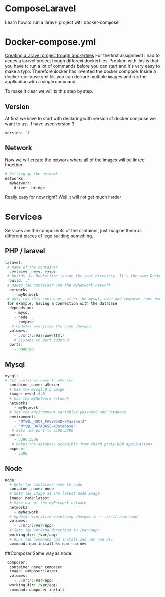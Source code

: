 # ComposeLaravel
Learn how to run a laravel project with docker-compose

# Docker-compose.yml
[Creating a laravel project trough dockerfiles](https://github.com/CodeCatalyzer/LAMP-Stack)
For the first assignment i had to acces a laravel project trough different dockerfiles. Problem with this is that you have to run
a lot of commands before you can start and it's very easy to make a typo. Therefore docker has invented the docker compose.
Inside a docker-compose.yml file you can declare multiple images and run the application with a single command.

To make it clear we will to this step by step.

## Version
At first we have to start with declaring with version of docker compose we want to use. I have used version 3.
```php
version: '3'
```

## Network
Now we will create the network where all of the images will be linked together.
```php
# Setting up the network
networks:
  myNetwork:
    driver: bridge
  ```
  
  Really easy for now right? Well it will not get much harder
  # Services
  Services are the components of the container, just imagine them as different pieces of lego building something.
  ## PHP / laravel
  ```php
  laravel:
   # Name of the container
    container_name: myapp
   # builds the Dockerfile inside the root directory. It's the same Dockerfile as we used in the last assignment
    build: ./
   # Makes the container use the myNetwork network
    networks:
      - myNetwork
   # Only run this container, after the mysql, node and composer have been runned. This makes sure the application doesnt go live without,
   for example, having a connection with the database
    depends_on:
      - mysql
      - node
      - compose
     # Updates everytime the code changes.
    volumes:
      - ./src/:/var/www/html/
      # Listens to port 8080:80
    ports:
      - 8080:80
  ```
  ## Mysql
  
  ```php
  mysql:
  # Set container name to aServer
    container_name: aServer
    # Use the mysql:8.0 image
    image: mysql:8.0
    # Use the myNetwork network
    networks:
      - myNetwork
    # Set the environment variables password and database
    environment:
      - "MYSQL_ROOT_PASSWORD=aPassword"
      - "MYSQL_DATABASE=aDatabase"
     # Sets the port to 3306:3306
    ports:
      - 3306:3306
     # Makes the database accesible from third party DBM applications
    expose:
      - 3306
  ```
  ## Node
  ```php
  node:
    # Sets the container name to node
    container_name: node
    # Sets the image as the latest node image
    image: node:latest
    # Make use of the myNetwork network
    networks:
      - myNetwork
    # Updates everytime something changes in - ./src/:/var/app/
    volumes:
      - ./src/:/var/app/
    # Sets the working direction to /var/app/
    working_dir: /var/app/
    # Runs the commands npm install and npm run dev
    command: npm install && npm run dev
  ```
  ##Composer
  Same way as node:
  ```php
   composer:
    container_name: composer
    image: composer:latest
    volumes:
      - ./src/:/var/app/
    working_dir: /var/app/
    command: composer install
  ```
  
 
  
